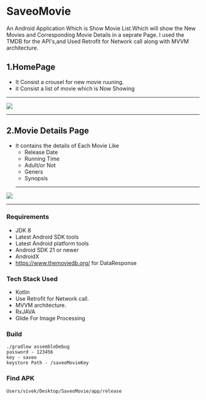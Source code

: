 # SaveoMovie
An Android Application Which is Show Movie List.Which will show the New Movies and Corresponding Movie Details in a seprate Page.
I used the TMDB for the API's,and Used Retrofit for Network call along with MVVM architecture.

## 1.HomePage
- It Consist a crousel for new movie ruuning.
- it Consist a list of movie which is Now Showing

***************

![](https://serving.photos.photobox.com/73509657dfdd377d97c8ecfb4e875a9c8c02979655faf19ad0b0fe305b64245344990fee.jpg)

***************
## 2.Movie Details Page
- It contains the details of Each Movie Like
   - Release Date
   - Running Time
   - Adult/or Not
   - Geners
   - Synopsis
   ***************
   
![](https://serving.photos.photobox.com/188858105221442ecb1b47cb99b6ac83652fc6aa9a1848dc7e6aae1f5ff825dcdcb45b2f.jpg)

***************
### Requirements
- JDK 8
- Latest Android SDK tools
- Latest Android platform tools
- Android SDK 21 or newer
- AndroidX
- https://www.themoviedb.org/ for DataResponse


### Tech Stack Used
- Kotlin
- Use Retrofit for Network call.
- MVVM architecture.
- RxJAVA
- Glide For Image Processing


### Build
    ./gradlew assembleDebug
    password - 123456
    key - saveo
    keystore Path - /saveoMovieKey
    
### Find APK 
    Users/vivek/Desktop/SaveoMovie/app/release